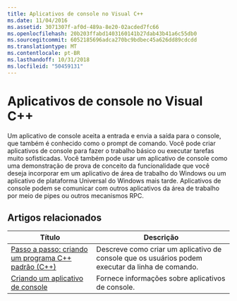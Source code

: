 ```yaml
---
title: Aplicativos de console no Visual C++
ms.date: 11/04/2016
ms.assetid: 3071307f-af0d-489a-8e20-02acded7fc66
ms.openlocfilehash: 20b203ffabd1403160141b27dab43b41a6c55db0
ms.sourcegitcommit: 6052185696adca270bc9bdbec45a626dd89cdcdd
ms.translationtype: MT
ms.contentlocale: pt-BR
ms.lasthandoff: 10/31/2018
ms.locfileid: "50459131"
---
```

# <a name="console-applications-in-visual-c"></a>Aplicativos de console no Visual C++
Um aplicativo de console aceita a entrada e envia a saída para o console, que também é conhecido como o prompt de comando. Você pode criar aplicativos de console para fazer o trabalho básico ou executar tarefas muito sofisticadas. Você também pode usar um aplicativo de console como uma demonstração de prova de conceito da funcionalidade que você deseja incorporar em um aplicativo de área de trabalho do Windows ou um aplicativo de plataforma Universal do Windows mais tarde. Aplicativos de console podem se comunicar com outros aplicativos da área de trabalho por meio de pipes ou outros mecanismos RPC.

## <a name="related-articles"></a>Artigos relacionados

|Título|Descrição|
|-----------|-----------------|
|[Passo a passo: criando um programa C++ padrão (C++)](../windows/walkthrough-creating-a-standard-cpp-program-cpp.md)|Descreve como criar um aplicativo de console que os usuários podem executar da linha de comando.|
|[Criando um aplicativo de console](../windows/creating-a-console-application.md)|Fornece informações sobre aplicativos de console.|